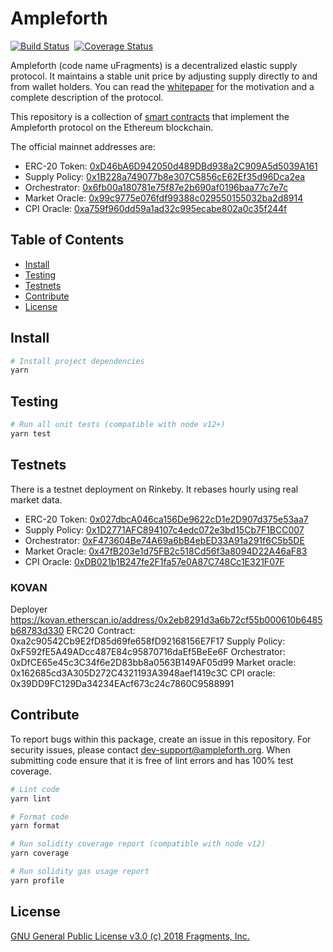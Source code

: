 # Ampleforth

[![Build Status](https://travis-ci.com/ampleforth/uFragments.svg?token=xxNsLhLrTiyG3pc78i5v&branch=master)](https://travis-ci.com/ampleforth/uFragments)&nbsp;&nbsp;[![Coverage Status](https://coveralls.io/repos/github/frgprotocol/uFragments/badge.svg?branch=master&t=GiWi8p)](https://coveralls.io/github/frgprotocol/uFragments?branch=master)

Ampleforth (code name uFragments) is a decentralized elastic supply protocol. It maintains a stable unit price by adjusting supply directly to and from wallet holders. You can read the [whitepaper](https://www.ampleforth.org/paper/) for the motivation and a complete description of the protocol.

This repository is a collection of [smart contracts](http://ampleforth.org/docs) that implement the Ampleforth protocol on the Ethereum blockchain.

The official mainnet addresses are:

- ERC-20 Token: [0xD46bA6D942050d489DBd938a2C909A5d5039A161](https://etherscan.io/token/0xd46ba6d942050d489dbd938a2c909a5d5039a161)
- Supply Policy: [0x1B228a749077b8e307C5856cE62Ef35d96Dca2ea](https://etherscan.io/address/0x1b228a749077b8e307c5856ce62ef35d96dca2ea)
- Orchestrator: [0x6fb00a180781e75f87e2b690af0196baa77c7e7c](https://etherscan.io/address/0x6fb00a180781e75f87e2b690af0196baa77c7e7c)
- Market Oracle: [0x99c9775e076fdf99388c029550155032ba2d8914](https://etherscan.io/address/0x99c9775e076fdf99388c029550155032ba2d8914)
- CPI Oracle: [0xa759f960dd59a1ad32c995ecabe802a0c35f244f](https://etherscan.io/address/0xa759f960dd59a1ad32c995ecabe802a0c35f244f)

## Table of Contents

- [Install](#install)
- [Testing](#testing)
- [Testnets](#testnets)
- [Contribute](#contribute)
- [License](#license)

## Install

```bash
# Install project dependencies
yarn
```

## Testing

```bash
# Run all unit tests (compatible with node v12+)
yarn test
```

## Testnets

There is a testnet deployment on Rinkeby. It rebases hourly using real market data.

- ERC-20 Token: [0x027dbcA046ca156De9622cD1e2D907d375e53aa7](https://rinkeby.etherscan.io/token/0x027dbcA046ca156De9622cD1e2D907d375e53aa7)
- Supply Policy: [0x1D2771AFC894107c4edc072e3bd15Cb7F1BCC007](https://rinkeby.etherscan.io/address/0x1D2771AFC894107c4edc072e3bd15Cb7F1BCC007)
- Orchestrator: [0xF473604Be74A69a6bB4ebED33A91a291f6C5b5DE](https://rinkeby.etherscan.io/address/0xF473604Be74A69a6bB4ebED33A91a291f6C5b5DE)
- Market Oracle: [0x47fB203e1d75FB2c518Cd56f3a8094D22A46aF83](https://rinkeby.etherscan.io/address/0x47fB203e1d75FB2c518Cd56f3a8094D22A46aF83)
- CPI Oracle: [0xDB021b1B247fe2F1fa57e0A87C748Cc1E321F07F](https://rinkeby.etherscan.io/address/0xDB021b1B247fe2F1fa57e0A87C748Cc1E321F07F)

### KOVAN

Deployer https://kovan.etherscan.io/address/0x2eb8291d3a6b72cf55b000610b6485b68783d330
ERC20 Contract: 0xa2c90542Cb9E2fD85d69fe658fD92168156E7F17
Supply Policy: 0xF592fE5A49ADcc487E84c95870716daEf5BeEe6F
Orchestrator: 0xDfCE65e45c3C34f6e2D83bb8a0563B149AF05d99
Market oracle: 0x162685cd3A305D272C4321193A3948aef1419c3C
CPI oracle: 0x39DD9FC129Da34234EAcf673c24c7860C9588991

## Contribute

To report bugs within this package, create an issue in this repository.
For security issues, please contact dev-support@ampleforth.org.
When submitting code ensure that it is free of lint errors and has 100% test coverage.

```bash
# Lint code
yarn lint

# Format code
yarn format

# Run solidity coverage report (compatible with node v12)
yarn coverage

# Run solidity gas usage report
yarn profile
```

## License

[GNU General Public License v3.0 (c) 2018 Fragments, Inc.](./LICENSE)
